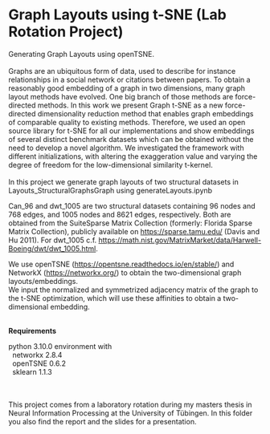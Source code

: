 # Graph Layouts using t-SNE (Lab Rotation Project)

Generating Graph Layouts using openTSNE.<br>
<br>
Graphs are an ubiquitous form of data, used to describe for instance relationships in a
social network or citations between papers. To obtain a reasonably good embedding of a graph
in two dimensions, many graph layout methods have evolved. One big branch of those methods
are force-directed methods. In this work we present Graph t-SNE as a new force-directed dimensionality reduction method that enables graph embeddings of comparable quality to existing
methods. Therefore, we used an open source library for t-SNE for all our implementations
and show embeddings of several distinct benchmark datasets which can be obtained without the
need to develop a novel algorithm. We investigated the framework with different initializations, with altering the exaggeration value and varying the degree of freedom for the low-dimensional similarity t-kernel.<br>
<br>
In this project we generate graph layouts of two structural datasets in Layouts_StructuralGraphsGraph using generateLayouts.ipynb<br>

Can_96 and dwt_1005 are two structural datasets containing 96 nodes and 768 edges, and 1005 nodes and 8621 edges, respectively. Both are obtained from the SuiteSparse Matrix Collection (formerly: Florida Sparse Matrix Collection),
publicly available on https://sparse.tamu.edu/ (Davis and Hu 2011). For dwt_1005 c.f. https://math.nist.gov/MatrixMarket/data/Harwell-Boeing/dwt/dwt_1005.html. <br>

We use openTSNE (https://opentsne.readthedocs.io/en/stable/) and NetworkX (https://networkx.org/) to obtain the two-dimensional graph layouts/embeddings.<br>
We input the normalized and symmetrized adjacency matrix of the graph to the t-SNE optimization, which will use these affinities to obtain a two-dimensional embedding.<br>

<br>
<strong>Requirements</strong> <br>

python 3.10.0 environment with<br>
&nbsp; networkx 2.8.4 <br>
&nbsp; openTSNE 0.6.2 <br>
&nbsp; sklearn 1.1.3 <br>

<br>
<br>
This project comes from a laboratory rotation during my masters thesis in Neural Information Processing at the University of Tübingen.
In this folder you also find the report and the slides for a presentation. 
